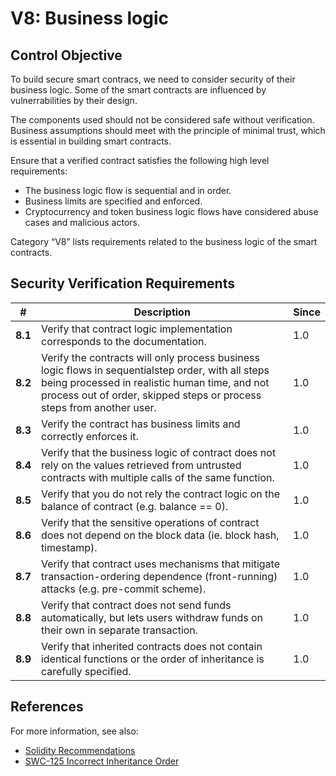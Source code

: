 # V8: Business logic

## Control Objective

To build secure smart contracs, we need to consider security of their business logic. Some of the smart contracts are influenced by vulnerrabilities by their design.

The components used should not be considered safe without verification. Business assumptions should meet with the principle of minimal trust, which is essential in building smart contracts.

Ensure that a verified contract satisfies the following high level requirements:
* The business logic flow is sequential and in order.
* Business limits are specified and enforced.
* Cryptocurrency and token business logic flows have considered abuse cases and malicious actors.

Category “V8” lists requirements related to the business logic of the smart contracts.

## Security Verification Requirements

| # | Description | Since |
| --- | --- | --- |
| **8.1** | Verify that contract logic implementation corresponds to the documentation. | 1.0 |
| **8.2** | Verify the contracts will only process business logic flows in sequentialstep order, with all steps being processed in realistic human time, and not process out of order, skipped steps or process steps from another user.  | 1.0 |
| **8.3** | Verify the contract has business limits and correctly enforces it. | 1.0 |
| **8.4** | Verify that the business logic of contract does not rely on the values retrieved from untrusted contracts with multiple calls of the same function. | 1.0 |
| **8.5** | Verify that you do not rely the contract logic on the balance of contract (e.g. balance == 0). | 1.0 |
| **8.6** | Verify that the sensitive operations of contract does not depend on the block data (ie. block hash, timestamp). | 1.0 |
| **8.7** | Verify that contract uses mechanisms that mitigate transaction-ordering dependence (front-running) attacks (e.g. pre-commit scheme). | 1.0 |
| **8.8** | Verify that contract does not send funds automatically, but lets users withdraw funds on their own in separate transaction. | 1.0 |
| **8.9** | Verify that inherited contracts does not contain identical functions or the order of inheritance is carefully specified. | 1.0 |


## References

For more information, see also:

* [Solidity Recommendations](https://consensys.github.io/smart-contract-best-practices/recommendations/)
* [SWC-125 Incorrect Inheritance Order](https://smartcontractsecurity.github.io/SWC-registry/docs/SWC-125)